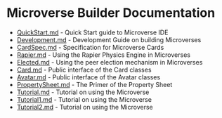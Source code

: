 # Microverse Builder Documentation

* [QuickStart.md](./QuickStart.md) - Quick Start guide to Microverse IDE
* [Development.md](./Development.md) - Development Guide on building Microverses
* [CardSpec.md](./CardSpec.md) - Specification for Microverse Cards
* [Rapier.md](./Rapier.md) - Using the Rapier Physics Engine in Microverses
* [Elected.md](./Elected.md) - Using the peer election mechanism in Microverses
* [Card.md](./Card.md) - Public interface of the Card classes
* [Avatar.md](./Avatar.md) - Public interface of the Avatar classes
* [PropertySheet.md](./PropertySheet.md) - The Primer of the Property Sheet
* [Tutorial.md](./Tutorial.md) - Tutorial on using the Microverse
* [Tutorial1.md](./Tutorial1.md) - Tutorial on using the Microverse
* [Tutorial2.md](./Tutorial2.md) - Tutorial on using the Microverse
